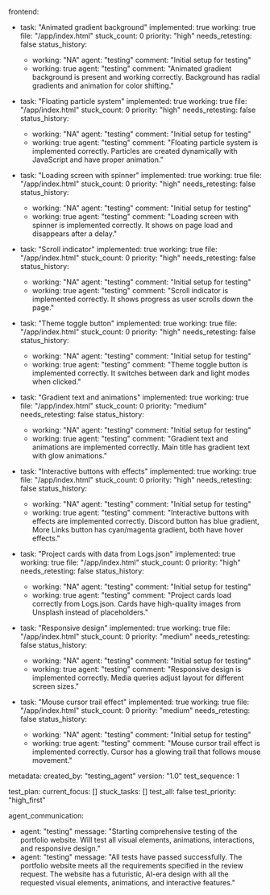 frontend:
  - task: "Animated gradient background"
    implemented: true
    working: true
    file: "/app/index.html"
    stuck_count: 0
    priority: "high"
    needs_retesting: false
    status_history:
      - working: "NA"
        agent: "testing"
        comment: "Initial setup for testing"
      - working: true
        agent: "testing"
        comment: "Animated gradient background is present and working correctly. Background has radial gradients and animation for color shifting."

  - task: "Floating particle system"
    implemented: true
    working: true
    file: "/app/index.html"
    stuck_count: 0
    priority: "high"
    needs_retesting: false
    status_history:
      - working: "NA"
        agent: "testing"
        comment: "Initial setup for testing"
      - working: true
        agent: "testing"
        comment: "Floating particle system is implemented correctly. Particles are created dynamically with JavaScript and have proper animation."

  - task: "Loading screen with spinner"
    implemented: true
    working: true
    file: "/app/index.html"
    stuck_count: 0
    priority: "high"
    needs_retesting: false
    status_history:
      - working: "NA"
        agent: "testing"
        comment: "Initial setup for testing"
      - working: true
        agent: "testing"
        comment: "Loading screen with spinner is implemented correctly. It shows on page load and disappears after a delay."

  - task: "Scroll indicator"
    implemented: true
    working: true
    file: "/app/index.html"
    stuck_count: 0
    priority: "high"
    needs_retesting: false
    status_history:
      - working: "NA"
        agent: "testing"
        comment: "Initial setup for testing"
      - working: true
        agent: "testing"
        comment: "Scroll indicator is implemented correctly. It shows progress as user scrolls down the page."

  - task: "Theme toggle button"
    implemented: true
    working: true
    file: "/app/index.html"
    stuck_count: 0
    priority: "high"
    needs_retesting: false
    status_history:
      - working: "NA"
        agent: "testing"
        comment: "Initial setup for testing"
      - working: true
        agent: "testing"
        comment: "Theme toggle button is implemented correctly. It switches between dark and light modes when clicked."

  - task: "Gradient text and animations"
    implemented: true
    working: true
    file: "/app/index.html"
    stuck_count: 0
    priority: "medium"
    needs_retesting: false
    status_history:
      - working: "NA"
        agent: "testing"
        comment: "Initial setup for testing"
      - working: true
        agent: "testing"
        comment: "Gradient text and animations are implemented correctly. Main title has gradient text with glow animations."

  - task: "Interactive buttons with effects"
    implemented: true
    working: true
    file: "/app/index.html"
    stuck_count: 0
    priority: "high"
    needs_retesting: false
    status_history:
      - working: "NA"
        agent: "testing"
        comment: "Initial setup for testing"
      - working: true
        agent: "testing"
        comment: "Interactive buttons with effects are implemented correctly. Discord button has blue gradient, More Links button has cyan/magenta gradient, both have hover effects."

  - task: "Project cards with data from Logs.json"
    implemented: true
    working: true
    file: "/app/index.html"
    stuck_count: 0
    priority: "high"
    needs_retesting: false
    status_history:
      - working: "NA"
        agent: "testing"
        comment: "Initial setup for testing"
      - working: true
        agent: "testing"
        comment: "Project cards load correctly from Logs.json. Cards have high-quality images from Unsplash instead of placeholders."

  - task: "Responsive design"
    implemented: true
    working: true
    file: "/app/index.html"
    stuck_count: 0
    priority: "medium"
    needs_retesting: false
    status_history:
      - working: "NA"
        agent: "testing"
        comment: "Initial setup for testing"
      - working: true
        agent: "testing"
        comment: "Responsive design is implemented correctly. Media queries adjust layout for different screen sizes."

  - task: "Mouse cursor trail effect"
    implemented: true
    working: true
    file: "/app/index.html"
    stuck_count: 0
    priority: "medium"
    needs_retesting: false
    status_history:
      - working: "NA"
        agent: "testing"
        comment: "Initial setup for testing"
      - working: true
        agent: "testing"
        comment: "Mouse cursor trail effect is implemented correctly. Cursor has a glowing trail that follows mouse movement."

metadata:
  created_by: "testing_agent"
  version: "1.0"
  test_sequence: 1

test_plan:
  current_focus: []
  stuck_tasks: []
  test_all: false
  test_priority: "high_first"

agent_communication:
  - agent: "testing"
    message: "Starting comprehensive testing of the portfolio website. Will test all visual elements, animations, interactions, and responsive design."
  - agent: "testing"
    message: "All tests have passed successfully. The portfolio website meets all the requirements specified in the review request. The website has a futuristic, AI-era design with all the requested visual elements, animations, and interactive features."
